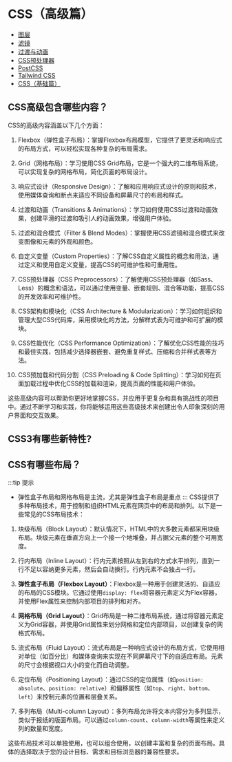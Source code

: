 # CSS（高级篇）

- [图层](layer.md)
- [滤镜](filter.md)
- [过渡与动画](transition.md)
- [CSS预处理器](preprocessor.md)
- [PostCSS](postcss.md)
- [Tailwind CSS](tailwind.md)
- [CSS（基础篇）](../index0.md)

## CSS高级包含哪些内容？
CSS的高级内容涵盖以下几个方面：

1. Flexbox（弹性盒子布局）：掌握Flexbox布局模型，它提供了更灵活和响应式的布局方式，可以轻松实现各种复杂的布局需求。

2. Grid（网格布局）：学习使用CSS Grid布局，它是一个强大的二维布局系统，可以实现复杂的网格布局，简化页面的布局设计。

3. 响应式设计（Responsive Design）：了解和应用响应式设计的原则和技术，使用媒体查询和断点来适应不同设备和屏幕尺寸的布局和样式。

4. 过渡和动画（Transitions & Animations）：学习如何使用CSS过渡和动画效果，创建平滑的过渡和吸引人的动画效果，增强用户体验。

5. 过滤和混合模式（Filter & Blend Modes）：掌握使用CSS滤镜和混合模式来改变图像和元素的外观和颜色。

6. 自定义变量（Custom Properties）：了解CSS自定义属性的概念和用法，通过定义和使用自定义变量，提高CSS的可维护性和可重用性。

7. CSS预处理器（CSS Preprocessors）：了解使用CSS预处理器（如Sass、Less）的概念和语法，可以通过使用变量、嵌套规则、混合等功能，提高CSS的开发效率和可维护性。

8. CSS架构和模块化（CSS Architecture & Modularization）：学习如何组织和管理大型CSS代码库，采用模块化的方法，分解样式表为可维护和可扩展的模块。

9. CSS性能优化（CSS Performance Optimization）：了解优化CSS性能的技巧和最佳实践，包括减少选择器嵌套、避免重复样式、压缩和合并样式表等方法。

10. CSS预加载和代码分割（CSS Preloading & Code Splitting）：学习如何在页面加载过程中优化CSS的加载和渲染，提高页面的性能和用户体验。

这些高级内容可以帮助你更好地掌握CSS，并应用于更复杂和具有挑战性的项目中。通过不断学习和实践，你将能够运用这些高级技术来创建出令人印象深刻的用户界面和交互效果。

## CSS3有哪些新特性?


## CSS有哪些布局？
:::tip 提示
- 弹性盒子布局和网格布局是主流，尤其是弹性盒子布局是重点
  :::
CSS提供了多种布局技术，用于控制和组织HTML元素在网页中的布局和排列。以下是一些常见的CSS布局技术：

1. 块级布局（Block Layout）：默认情况下，HTML中的大多数元素都采用块级布局。块级元素在垂直方向上一个接一个地堆叠，并占据父元素的整个可用宽度。

2. 行内布局（Inline Layout）：行内元素按照从左到右的方式水平排列，直到一行不足以容纳更多元素，然后会自动换行。行内元素不会独占一行。

3. **弹性盒子布局（Flexbox Layout）**：Flexbox是一种用于创建灵活的、自适应的布局的CSS模块。它通过使用`display: flex`将容器元素定义为Flex容器，并使用Flex属性来控制内部项目的排列和对齐。

4. **网格布局（Grid Layout）**：Grid布局是一种二维布局系统，通过将容器元素定义为Grid容器，并使用Grid属性来划分网格和定位内部项目，以创建复杂的网格式布局。

5. 流式布局（Fluid Layout）：流式布局是一种响应式设计的布局方式，它使用相对单位（如百分比）和媒体查询来实现在不同屏幕尺寸下的自适应布局。元素的尺寸会根据视口大小的变化而自动调整。

6. 定位布局（Positioning Layout）：通过CSS的定位属性（如`position: absolute`、`position: relative`）和偏移属性（如`top`、`right`、`bottom`、`left`）来控制元素的位置和层叠关系。

7. 多列布局（Multi-column Layout）：多列布局允许将文本内容分为多列显示，类似于报纸的版面布局。可以通过`column-count`、`column-width`等属性来定义列的数量和宽度。

这些布局技术可以单独使用，也可以组合使用，以创建丰富和复杂的页面布局。具体的选择取决于您的设计目标、需求和目标浏览器的兼容性要求。